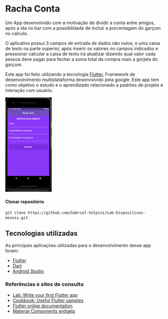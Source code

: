 # Racha Conta

Um App desenvolvido com a motivação de dividir a conta entre amigos, após a ida no bar com a possibilidade de incluir a porcentagem do garçom no calculo.

O aplicativo possui 3 campos de entrada de dados não nulos, e uma caixa de texto na parte superior, após inserir os valores no campos indicados e pressionar calcular a caixa de texto irá atualizar dizendo qual valor cada pessoa deve pagar para fechar a soma total da compra mais a gorjeta do garçom.

Este app foi feito utilizando a tecnologia [Flutter](https://flutter.dev/), Framework de desenvolvimento multiplataforma desenvolvido pela google. Este app tem como objetivo o estudo e o aprendizado relacionado a padrões de projeto e interação com usuário.

![](/racha_conta/example/demo.gif)

#### Clonar repositório
```
git clone https://github.com/Gabriel-Volpini/Lab-Dispositivos-moveis.git
```

## Tecnologias utilizadas

As principais aplicações utilizadas para o desenvolvimento desse app foram:

- [Flutter](https://flutter.dev/)
- [Dart](https://dart.dev/guides/language)
- [Android Studio](https://developer.android.com/studio)

### Referências e sites de consulta
- [Lab: Write your first Flutter app](https://flutter.dev/docs/get-started/codelab)
- [Cookbook: Useful Flutter samples](https://flutter.dev/docs/cookbook)
- [Flutter online documentation](https://flutter.dev/docs)
- [Material Components widgets](https://flutter.dev/docs/development/ui/widgets/material)



